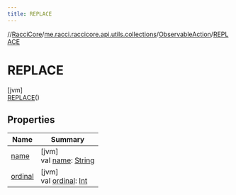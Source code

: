 ```yaml
---
title: REPLACE
---
```

//[RacciCore](../../../../index.html)/[me.racci.raccicore.api.utils.collections](../../index.html)/[ObservableAction](../index.html)/[REPLACE](index.html)



# REPLACE



[jvm]\
[REPLACE](index.html)()



## Properties


| Name | Summary |
|---|---|
| [name](../-a-d-d/index.html#-372974862%2FProperties%2F863300109) | [jvm]<br>val [name](../-a-d-d/index.html#-372974862%2FProperties%2F863300109): [String](https://kotlinlang.org/api/latest/jvm/stdlib/kotlin/-string/index.html) |
| [ordinal](../-a-d-d/index.html#-739389684%2FProperties%2F863300109) | [jvm]<br>val [ordinal](../-a-d-d/index.html#-739389684%2FProperties%2F863300109): [Int](https://kotlinlang.org/api/latest/jvm/stdlib/kotlin/-int/index.html) |

